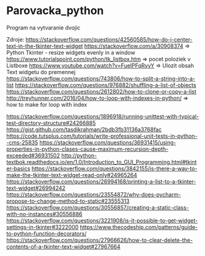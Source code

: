 # Parovacka_python
Program na vytvaranie dvojic

Zdroje:
https://stackoverflow.com/questions/42560585/how-do-i-center-text-in-the-tkinter-text-widget
https://stackoverflow.com/a/30908374 => Python Tkinter - resize widgets evenly in a window
https://www.tutorialspoint.com/python/tk_listbox.htm => pocet poloziek v Listboxe
https://www.youtube.com/watch?v=FueIPFqRyyY => Ulozit obsah Text widgetu do premennej
https://stackoverflow.com/questions/743806/how-to-split-a-string-into-a-list
https://stackoverflow.com/questions/976882/shuffling-a-list-of-objects
https://stackoverflow.com/questions/2612802/how-to-clone-or-copy-a-list
http://treyhunner.com/2016/04/how-to-loop-with-indexes-in-python/ => how to make for loop with index

https://stackoverflow.com/questions/1896918/running-unittest-with-typical-test-directory-structure#24266885
https://gist.github.com/tasdikrahman/2bdb3fb31136a3768fac
https://code.tutsplus.com/tutorials/write-professional-unit-tests-in-python--cms-25835
https://stackoverflow.com/questions/36931415/using-properties-in-python-clases-cause-maximum-recursion-depth-exceeded#36931502
http://python-textbok.readthedocs.io/en/1.0/Introduction_to_GUI_Programming.html#tkinter-basics
https://stackoverflow.com/questions/3842155/is-there-a-way-to-make-the-tkinter-text-widget-read-only#24965264
https://stackoverflow.com/questions/26994168/printing-a-list-to-a-tkinter-text-widget#26994242
https://stackoverflow.com/questions/23554872/why-does-pycharm-propose-to-change-method-to-static#23555313
https://stackoverflow.com/questions/30556857/creating-a-static-class-with-no-instances#30556886
https://stackoverflow.com/questions/3221908/is-it-possible-to-get-widget-settings-in-tkinter#3222000
https://www.thecodeship.com/patterns/guide-to-python-function-decorators/
https://stackoverflow.com/questions/27966626/how-to-clear-delete-the-contents-of-a-tkinter-text-widget#27967664
